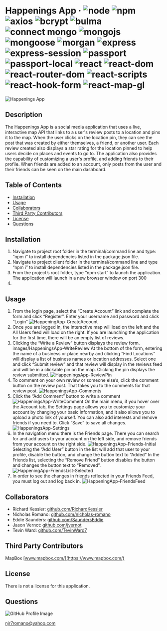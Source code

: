 # Happenings App &middot; ![node](https://img.shields.io/badge/node-12.16.2-blue) ![npm](https://img.shields.io/badge/npm-6.14.6-blue) ![axios](https://img.shields.io/badge/axios-0.19.2-blue) ![bcrypt](https://img.shields.io/badge/bcrypt-3.0.2-blue) ![bulma](https://img.shields.io/badge/bulma-0.9.0-blue) ![connect mongo](https://img.shields.io/badge/connect_mongo-3.2.0-blue) ![mongojs](https://img.shields.io/badge/mongojs-3.1.0-blue) ![mongoose](https://img.shields.io/badge/mongoose-5.9.24-blue) ![morgan](https://img.shields.io/badge/morgan-1.10.0-blue) ![express](https://img.shields.io/badge/express-4.17.1-blue) ![express-session](https://img.shields.io/badge/express_session-1.17.1-blue) ![passport](https://img.shields.io/badge/passport-0.4.1-blue) ![passport-local](https://img.shields.io/badge/passport_local-1.0.0-blue) ![react](https://img.shields.io/badge/react-16.13.1-blue) ![react-dom](https://img.shields.io/badge/react_dom-16.13.1-blue) ![react-router-dom](https://img.shields.io/badge/react_router_dom-5.2.0-blue) ![react-scripts](https://img.shields.io/badge/react_scripts-3.4.1-blue) ![react-hook-form](https://img.shields.io/badge/react_hook_form-6.0.8-blue) ![react-map-gl](https://img.shields.io/badge/react_map_gl-5.2.7-blue) 

![Happenings App](/images/HappeningsApp-Dashboard.png) 

## Description 
The Happenings App is a social media application that uses a live, interactive map API that links to a user's review posts to a location and pins it to the map. When the user clicks on the location pin, they can see the post that was created by either themselves, a friend, or another user. Each review created also displays a star rating for the location pinned to help users decide on places and events to go to. The application also provides the capability of customizing a user's profile, and adding friends to their profile. When friends are added to an account, only posts from the user and their friends can be seen on the main dashboard. 

## Table of Contents 
* [Installation](#installation) 
* [Usage](#usage) 
* [Collaborators](#collaborators) 
* [Third Party Contributors](#third-party-contributors) 
* [License](#license) 
* [Questions](#questions) 
 
## Installation 
1.  Navigate to project root folder in the terminal/command line and type: “npm i” to install dependencies listed in the package.json file.  
2.  Navigate to project client folder in the terminal/command line and type “npm i” to install dependencies listed in the package.json file.  
3.  From the project’s root folder, type “npm start” to launch the application. The application will launch in a new browser window on port 300 
4.   
 
## Usage 
1.   From the login page, select the “Create Account” link and complete the form and click “Register”. Enter your username and password and click “Login” ![HappeningApp-CreateAccount](/images/HappeningApp-CreateAccount.png)  
2.  Once you are logged in, the interactive map will load on the left and the All Users feed will load on the right. If you are launching the application for the first time, there will be an empty list of reviews.   
3.  Clicking the “Write a Review” button displays the review form. images/HappeningsApp-WriteReview   At the bottom of the form, entering the name of a business or place nearby and clicking “Find Locations” will display a list of business names or location addresses. Select one and click “Submit review” and that review will display in the reviews feed and will be in a clickable pin on the map. Clicking the pin displays the review submitted. ![HappeningsApp-ReviewPin](/images/HappeningsApp-ReviewPin.png)  
4.  To comment on your own review or someone else’s, click the comment button on the review post. That takes you to the comments for that review post. ![HappeningsApp-Comments](/images/HappeningsApp-Comments.png)  
5.  Click the “Add Comment” button to write a comment ![HappeningsApp-WriteComment](/images/HappeningsApp-WriteComment.png) On the main menu, if you hover over the Account tab, the Settings page allows you to customize your account by changing your basic information, and it also allows you to upload a photo link of yourself. You can also add interests and remove friends if you need to. Click “Save” to save all changes. ![HappeningsApp-Settings](/images/HappeningsApp-Settings.png) 
6.  In the navigation menu there is the Friends page. There you can search for and add users to your account on the left side, and remove friends from your account on the right side. ![HappeningsApp-Friends-Initial](/images/HappeningsApp-Friends-Initial.png)Selecting the “Add User” button in the list will add that user to your profile, disable the button, and change the button text to “Added” In the Friends list, selecting the “Remove Friend” button disables the button and changes the button text to “Removed”. ![HappeningApp-FriendsList-Selected](/images/HappeningApp-FriendsList-Selected.png)  
7.  In order to see the changes in friends reflected in your Friends Feed, you must log out and log back in. ![HappeningApp-FriendsFeed](/images/HappeningApp-FriendsFeed.png) 
 

## Collaborators 
* Richard Kessler:  [github.com/RichardKessler](https://github.com/RichardKessler)
* Nicholas Romano:  [github.com/nicholas-romano](https://github.com/nicholas-romano)
* Eddie Saunders:  [github.com/SaundersEddie](https://github.com/SaundersEddie)
* Jason Vernot:  [github.com/jvernot](https://github.com/jvernot)
* Tevin Ward:  [github.com/TevinWard7](https://github.com/TevinWard7)
  
## Third Party Contributors 
MapBox [www.mapbox.com/](https://www.mapbox.com/) 

## License 
There is not a license for this application. 

## Questions 
![GitHub Profile Image](https://avatars.githubusercontent.com/u/6642173?) 

 njr7romano@yahoo.com